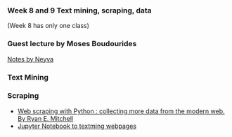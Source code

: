 ### Week 8 and 9 Text mining, scraping, data
(Week 8 has only one class)

### Guest lecture by Moses Boudourides
[Notes by Neyva](https://docs.google.com/document/d/1AouQc7w9xT3lE4KqbHiIFoPkL9JQ26HKa-gWX1jL71s)

### Text Mining

### Scraping
- [Web scraping with Python : collecting more data from the modern web. By Ryan E. Mitchell](http://bobcat.library.nyu.edu/primo-explore/fulldisplay?docid=nyu_aleph005583865&context=L&vid=NYU&search_scope=all&tab=all&lang=en_US)
- [Jupyter Notebook to textming webpages](https://github.com/jbenno/nyuad_mashups/blob/master/07/Text_Mining_Websites.ipynb)
